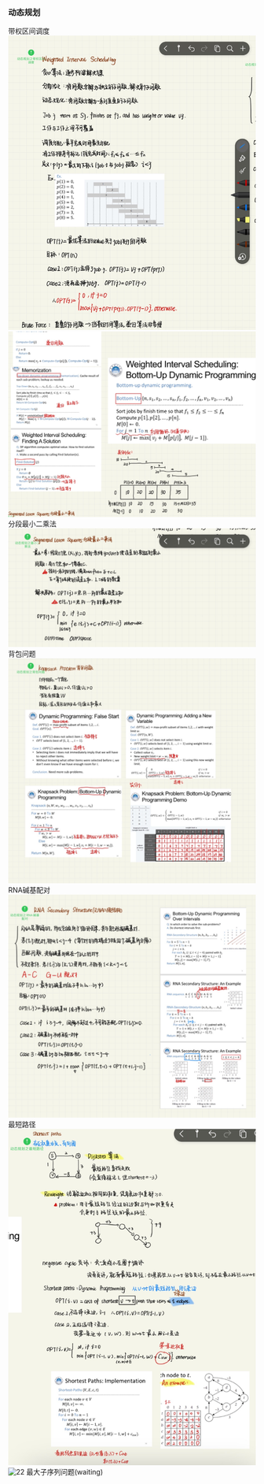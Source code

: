 ### 动态规划
带权区间调度
![16](assets/16dynamic1.jpg)
![17](assets/17dynamic2.jpg)
分段最小二乘法
![18](assets/18dynamic3.jpg)
背包问题
![19](assets/19dynamic4.jpg)
RNA碱基配对
![20](assets/20dynamic5.jpg)
最短路径
![21](assets/21dynamic6.jpg)
![22](assets/17dynamic7.jpg)
最大子序列问题(waiting)
